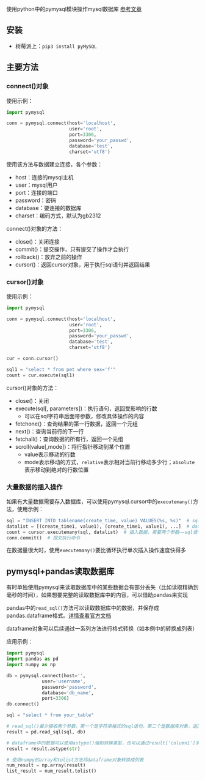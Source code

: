 使用python中的pymysql模块操作mysql数据库
[参考文章](https://mp.weixin.qq.com/s/OM8U4rTJBm17Ey0nNxPCZg)

## 安装

- 树莓派上：`pip3 install pyMySQL`

## 主要方法

### connect()对象

使用示例：
```python
import pymysql

conn = pymysql.connect(host='localhost', 
                       user='root', 
                       port=3306, 
                       password='your_passwd',
                       database='test',
                       charset='utf8')
```

使用该方法与数据建立连接，各个参数：
- host：连接的mysql主机
- user：mysql用户
- port：连接的端口
- password：密码
- database：要连接的数据库
- charset：编码方式，默认为gb2312

connect()对象的方法：
- close()：关闭连接
- commit()：提交操作，只有提交了操作才会执行
- rollback()：放弃之前的操作
- cursor()：返回cursor对象，用于执行sql语句并返回结果

### cursor()对象

使用示例：
```python
import pymysql

conn = pymysql.connect(host='localhost', 
                       user='root', 
                       port=3306, 
                       password='your_passwd',
                       database='test',
                       charset='utf8')

cur = conn.cursor()

sql1 = "select * from pet where sex='f'"
count = cur.execute(sql1)
```

cursor()对象的方法：
- close()：关闭
- execute(sql[, parameters])：执行语句，返回受影响的行数
  - 可以在sql字符串后面带参数，修改具体操作的内容
- fetchone()：查询结果的第一行数据，返回一个元组
- next()：查询当前行的下一行
- fetchall()：查询数据的所有行，返回一个元组
- scroll(value[,mode])：将行指针移动到某个位置
  - value表示移动的行数
  - mode表示移动的方式，`relative`表示相对当前行移动多少行；`absolute`表示移动到绝对的行数位置
  

### 大量数据的插入操作

如果有大量数据需要存入数据库，可以使用pymysql.cursor中的`executemany()`方法，使用示例：

```python
sql = "INSERT INTO tablename(create_time, value) VALUES(%s, %s)"  # sql语句中要为datalist留出位置
datalist = [(create_time1, value1), (create_time1, value1), ...]  # datalist是一个要插入到数据库中的数据元组的列表（或元组）
count = cursor.executemany(sql, datalist)  # 插入数据，需要两个参数——sql语句和对应的数据元组列表
conn.commit()  # 提交执行命令
```

在数据量很大时，使用`executemany()`要比循环执行单次插入操作速度快得多

## pymysql+pandas读取数据库

有时单独使用pymysql来读取数据库中的某些数据会有部分丢失（比如读取精确到毫秒的时间），如果想要完整的读取数据库中的内容，可以借助pandas来实现

pandas中的`read_sql()`方法可以读取数据库中的数据，并保存成pandas.dataframe格式。[详情查看官方文档](https://pandas.pydata.org/pandas-docs/stable/reference/api/pandas.read_sql.html)

dataframe对象可以后续通过一系列方法进行格式转换（如本例中的转换成列表）

应用示例：
```python
import pymysql
import pandas as pd
import numpy as np

db = pymysql.connect(host='',
		     user='username',
		     password='password',
		     database='db_name',
		     port=3306)
db.connect()

sql = "select * from your_table"

# read_sql()最少接收两个参数，第一个是字符串格式的sql语句，第二个是数据库对象，返回结果是一个pandas.dataframe对象
result = pd.read_sql(sql, db)

# dataframe中的数据可以使用astype()强制转换类型，也可以通过result['column1']来为单个列的数据转换类型
result = result.astype(str)

# 使用numpy的array和tolist方法将dataframe对象转换成列表
num_result = np.array(result)
list_result = num_result.tolist()
```
